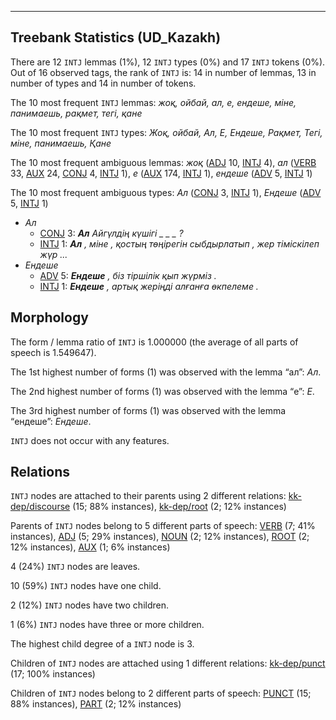 

--------------------------------------------------------------------------------

## Treebank Statistics (UD_Kazakh)

There are 12 `INTJ` lemmas (1%), 12 `INTJ` types (0%) and 17 `INTJ` tokens (0%).
Out of 16 observed tags, the rank of `INTJ` is: 14 in number of lemmas, 13 in number of types and 14 in number of tokens.

The 10 most frequent `INTJ` lemmas: <em>жоқ, ойбай, ал, е, ендеше, міне, панимаешь, рақмет, тегі, қане</em>

The 10 most frequent `INTJ` types:  <em>Жоқ, ойбай, Ал, Е, Ендеше, Рақмет, Тегі, міне, панимаешь, Қане</em>

The 10 most frequent ambiguous lemmas: <em>жоқ</em> ([ADJ]() 10, [INTJ]() 4), <em>ал</em> ([VERB]() 33, [AUX]() 24, [CONJ]() 4, [INTJ]() 1), <em>е</em> ([AUX]() 174, [INTJ]() 1), <em>ендеше</em> ([ADV]() 5, [INTJ]() 1)

The 10 most frequent ambiguous types:  <em>Ал</em> ([CONJ]() 3, [INTJ]() 1), <em>Ендеше</em> ([ADV]() 5, [INTJ]() 1)


* <em>Ал</em>
  * [CONJ]() 3: <em><b>Ал</b> Айгүлдің күшігі _ _ _ ?</em>
  * [INTJ]() 1: <em><b>Ал</b> , міне , қостың төңірегін сыбдырлатып , жер тіміскілеп жүр ...</em>
* <em>Ендеше</em>
  * [ADV]() 5: <em><b>Ендеше</b> , біз тіршілік қып жүрміз .</em>
  * [INTJ]() 1: <em><b>Ендеше</b> , артық жеріңді алғанға өкпелеме .</em>

## Morphology

The form / lemma ratio of `INTJ` is 1.000000 (the average of all parts of speech is 1.549647).

The 1st highest number of forms (1) was observed with the lemma “ал”: <em>Ал</em>.

The 2nd highest number of forms (1) was observed with the lemma “е”: <em>Е</em>.

The 3rd highest number of forms (1) was observed with the lemma “ендеше”: <em>Ендеше</em>.

`INTJ` does not occur with any features.


## Relations

`INTJ` nodes are attached to their parents using 2 different relations: [kk-dep/discourse]() (15; 88% instances), [kk-dep/root]() (2; 12% instances)

Parents of `INTJ` nodes belong to 5 different parts of speech: [VERB]() (7; 41% instances), [ADJ]() (5; 29% instances), [NOUN]() (2; 12% instances), [ROOT]() (2; 12% instances), [AUX]() (1; 6% instances)

4 (24%) `INTJ` nodes are leaves.

10 (59%) `INTJ` nodes have one child.

2 (12%) `INTJ` nodes have two children.

1 (6%) `INTJ` nodes have three or more children.

The highest child degree of a `INTJ` node is 3.

Children of `INTJ` nodes are attached using 1 different relations: [kk-dep/punct]() (17; 100% instances)

Children of `INTJ` nodes belong to 2 different parts of speech: [PUNCT]() (15; 88% instances), [PART]() (2; 12% instances)

